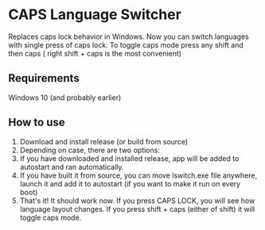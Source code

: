 # CAPS Language Switcher

Replaces caps lock behavior in Windows. Now you can switch languages with single press of caps lock. To toggle caps mode press any shift and then caps ( right shift + caps is the most convenient)

## Requirements

Windows 10 (and probably earlier)

## How to use

1. Download and install release (or build from source)
1. Depending on case, there are two options:
  1. If you have downloaded and installed release, app will be added to autostart and ran automatically.
  1. If you have built it from source, you can move lswitch.exe file anywhere, launch it and add it to autostart (if you want to make it run on every boot)
1. That's it! It should work now. If you press CAPS LOCK, you will see how language layout changes. If you press shift + caps (either of shift) it will toggle caps mode.
